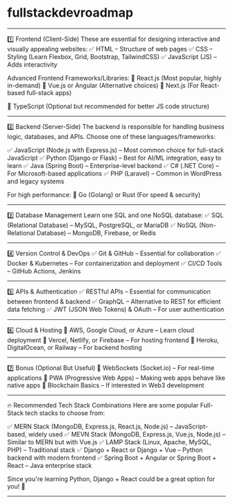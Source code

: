 # fullstackdevroadmap

-----------------------------------------------------------------------------------------------------------------

1️⃣ Frontend (Client-Side)
These are essential for designing interactive and visually appealing websites:
✅ HTML – Structure of web pages
✅ CSS – Styling (Learn Flexbox, Grid, Bootstrap, TailwindCSS)
✅ JavaScript (JS) – Adds interactivity

Advanced Frontend Frameworks/Libraries:
🔹 React.js (Most popular, highly in-demand)
🔹 Vue.js or Angular (Alternative choices)
🔹 Next.js (For React-based full-stack apps)

🔹 TypeScript (Optional but recommended for better JS code structure)

-----------------------------------------------------------------------------------------------------------------

2️⃣ Backend (Server-Side)
The backend is responsible for handling business logic, databases, and APIs. Choose one of these languages/frameworks:

✅ JavaScript (Node.js with Express.js) – Most common choice for full-stack JavaScript
✅ Python (Django or Flask) – Best for AI/ML integration, easy to learn
✅ Java (Spring Boot) – Enterprise-level backend
✅ C# (.NET Core) – For Microsoft-based applications
✅ PHP (Laravel) – Common in WordPress and legacy systems

For high performance:
🔹 Go (Golang) or Rust (For speed & security)

-----------------------------------------------------------------------------------------------------------------

3️⃣ Database Management
Learn one SQL and one NoSQL database:
✅ SQL (Relational Database) – MySQL, PostgreSQL, or MariaDB
✅ NoSQL (Non-Relational Database) – MongoDB, Firebase, or Redis

-----------------------------------------------------------------------------------------------------------------

4️⃣ Version Control & DevOps
✅ Git & GitHub – Essential for collaboration
✅ Docker & Kubernetes – For containerization and deployment
✅ CI/CD Tools – GitHub Actions, Jenkins

-----------------------------------------------------------------------------------------------------------------

5️⃣ APIs & Authentication
✅ RESTful APIs – Essential for communication between frontend & backend
✅ GraphQL – Alternative to REST for efficient data fetching
✅ JWT (JSON Web Tokens) & OAuth – For user authentication

-----------------------------------------------------------------------------------------------------------------

6️⃣ Cloud & Hosting
🔹 AWS, Google Cloud, or Azure – Learn cloud deployment
🔹 Vercel, Netlify, or Firebase – For hosting frontend
🔹 Heroku, DigitalOcean, or Railway – For backend hosting

-----------------------------------------------------------------------------------------------------------------

7️⃣ Bonus (Optional But Useful)
🔹 WebSockets (Socket.io) – For real-time applications
🔹 PWA (Progressive Web Apps) – Making web apps behave like native apps
🔹 Blockchain Basics – If interested in Web3 development

-----------------------------------------------------------------------------------------------------------------

🔥 Recommended Tech Stack Combinations
Here are some popular Full-Stack tech stacks to choose from:

✅ MERN Stack (MongoDB, Express.js, React.js, Node.js) – JavaScript-based, widely used
✅ MEVN Stack (MongoDB, Express.js, Vue.js, Node.js) – Similar to MERN but with Vue.js
✅ LAMP Stack (Linux, Apache, MySQL, PHP) – Traditional stack
✅ Django + React or Django + Vue – Python backend with modern frontend
✅ Spring Boot + Angular or Spring Boot + React – Java enterprise stack

Since you're learning Python, Django + React could be a great option for you! 🚀

-----------------------------------------------------------------------------------------------------------------
